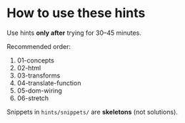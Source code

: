 # How to use these hints

Use hints **only after** trying for 30–45 minutes.

Recommended order:

1. 01-concepts
2. 02-html
3. 03-transforms
4. 04-translate-function
5. 05-dom-wiring
6. 06-stretch

Snippets in `hints/snippets/` are **skeletons** (not solutions).
